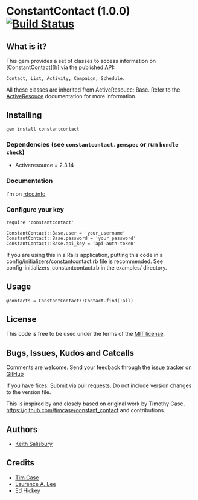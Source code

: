 # ConstantContact (1.0.0) [![Build Status](https://secure.travis-ci.org/ktec/constantcontact.png)](http://travis-ci.org/#!/ktec/constantcontact)

## What is it?
This gem provides a set of classes to access information on [ConstantContact][h] via the published [API][api]:

    Contact, List, Activity, Campaign, Schedule.

All these classes are inherited from ActiveResouce::Base. Refer to the [ActiveResouce][ar] documentation for more information.

## Installing

    gem install constantcontact

### Dependencies (see <code>constantcontact.gemspec</code> or run <code>bundle check</code>)

 * Activeresource = 2.3.14

### Documentation

  I'm on [rdoc.info][rdoc]

### Configure your key
    
    require 'constantcontact'
    
    ConstantContact::Base.user = 'your_username'
    ConstantContact::Base.password = 'your_password'
    ConstantContact::Base.api_key = 'api-auth-token'

If you are using this in a Rails application, putting this code in a config/initializers/constantcontact.rb
file is recommended. See config_initializers_constantcontact.rb in the examples/ directory.

## Usage

    @contacts = ConstantContact::Contact.find(:all)
    
## License

This code is free to be used under the terms of the [MIT license][mit].

## Bugs, Issues, Kudos and Catcalls

Comments are welcome. Send your feedback through the [issue tracker on GitHub][i]

If you have fixes: Submit via pull requests. Do not include version changes to the 
version file. 

This is inspired by and closely based on original work by Timothy Case, https://github.com/timcase/constant_contact and contributions.

## Authors

* [Keith Salisbury][ktec]

## Credits

* [Tim Case][timcase]
* [Laurence A. Lee][rubyjedi]
* [Ed Hickey][bassnode]


[ktec]: https://github.com/ktec
[timcase]: https://github.com/timcase
[rubyjedi]: https://github.com/rubyjedi
[bassnode]: https://github.com/bassnode

[api]: http://developer.37signals.com/highrise
[ar]: http://api.rubyonrails.org/classes/ActiveResource/Base.html
[c]:  http://api.rubyonrails.org/classes/ActiveSupport/Cache
[cc]:  http://www.constantcontact.com/
[i]:  https://github.com/ktec/constantcontact/issues
[mit]:http://www.opensource.org/licenses/mit-license.php
[rdoc]: http://rdoc.info/projects/ktec/constantcontact
